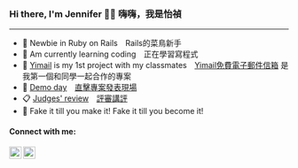 ### Hi there, I'm Jennifer 💁‍♀️ 嗨嗨，我是怡禎
---
- 🔭 Newbie in Ruby on Rails　Rails的菜鳥新手
- 🌱 Am currently learning coding　正在學習寫程式
- 📨 [Yimail](https://yimails.com) is my 1st project with my classmates　[Yimail免費電子郵件信箱](https://yimails.com) 是我第一個和同學一起合作的專案
- 👀 [Demo day](https://www.youtube.com/watch?v=xovaoTHCiaM)　[直擊專案發表現場](https://www.youtube.com/watch?v=xovaoTHCiaM)
- 📋 [Judges' review](https://www.youtube.com/watch?v=6VUF0bmSf7o)　[評審講評](https://www.youtube.com/watch?v=6VUF0bmSf7o) 
- 💼 Fake it till you make it! Fake it till you become it!
#### Connect with me:
[<img align="left" alt="https://www.facebook.com/jennifer.lin.5030" width="22px" src="https://user-images.githubusercontent.com/92965935/150644540-55ae2434-2ae1-4711-b67d-1827740689b5.png" />](https://www.facebook.com/jennifer.lin.5030)
[<img align="left" alt="https://www.instagram.com/jennifer7793/" width="22px" src="https://user-images.githubusercontent.com/92965935/150644531-3705291e-a9b7-4a85-8362-7cb4078762e9.png" />](https://www.instagram.com/jennifer7793/)

